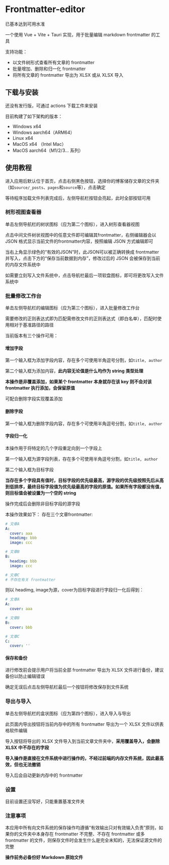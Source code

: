 # Frontmatter-editor

已基本达到可用水准

一个使用 Vue + Vite + Tauri 实现，用于批量编辑 markdown frontmatter 的工具

支持功能：

- 以文件树形式查看所有文章的 frontmatter
- 批量增加、删除和归一化 frontmatter
- 将所有文章的 frontmatter 导出为 XLSX 或从 XLSX 导入

## 下载与安装

还没有发行版，可通过 actions 下载工件来安装

目前构建了如下架构的版本：

- Windows x64
- Windows aarch64（ARM64）
- Linux x64
- MacOS x64 （Intel Mac）
- MacOS aarch64（M1/2/3... 系列）

## 使用教程

进入应用后默认位于首页，点击右侧黑色按钮，选择你的博客储存文章的文件夹（如`source/_posts`、`pages`和`source`等），点击确定

等待程序加载文件列表完成后，左侧导航栏按钮会亮起，此时全部按钮可用

### 树形视图查看器

单击左侧导航栏的树状图标（应为第二个图标），进入树形查看器视图

点击中间文件树状视图中的任意文件即可编辑其frontmatter，右侧编辑器会以 JSON 格式显示当前文件的frontmatter内容，按照编辑 JSON 方式编辑即可

当右上角显示绿色的“有效的JSON”时，此JSON可以被正确转换成 frontmatter 并写入，点击下方的“保存当前数据到内存”，修改过后的 JSON 会被保存到当前的内存文件系统中

如需要立刻写入文件系统中，点击导航栏最后一项软盘图标，即可将更改写入文件系统中

### 批量修改工作台

单击左侧导航栏的编辑图标（应为第三个图标），进入批量修改工作台

需要修改的正则表达式即为匹配需修改文件的正则表达式（即白名单），匹配时使用相对于基准路径的路径

当前版本有三个操作可用：

#### 增加字段

第一个输入框为添加字段内容，存在多个可使用半角逗号分割，如`title, author`

第二个输入框为添加内容，**此内容无论值是什么均作为 string 类型处理**

**本操作是非覆盖添加，如果某个 frontmatter 本身就存在该 key 则不会对该 frontmatter 执行添加，会保留原值**

可配合删除字段实现覆盖添加

#### 删除字段

第一个输入框为删除字段内容，存在多个可使用半角逗号分割，如`title, author`

#### 字段归一化

本操作用于将特定的几个字段重定向到一个字段上

第一个输入框为源字段列表，存在多个可使用半角逗号分割，如`title, author`

第二个输入框为目标字段

**当存在多个字段具有值时，目标字段的优先级最高，源字段的优先级按照先后从高到低排序，最终目标字段值为优先级最高的字段的原值。如果所有字段都没有值，则目标值会被设置为一个空的 string**

操作完成后会删除非目标字段的源字段

本操作效果如下：
存在三个文章frontmatter:

```yaml
# 文章A
A:
  cover: aaa
  headimg: bbb
  image: ccc

# 文章B
B:
  headimg: bbb
  image: ccc

# 文章C
# 不存在有关 frontmatter
```

则以 headimg, image为源，cover为目标字段进行字段归一化后得到：

```yaml
# 文章A
A:
  cover: aaa

# 文章B
B:
  cover: bbb

# 文章C
C:
  cover: ''
```

#### 保存和备份

进行修改前会提示用户将当前全部 frontmatter 导出为 XLSX 文件进行备份，建议备份以防止编辑错误

确定无误后点击左侧导航栏最后一个按钮将修改保存到文件系统

### 导出与导入

单击左侧导航栏的盒状图标（应为第四个图标），进入导入与导出

此页面内导出按钮将当前内存中的所有 frontmatter 导出为一个 XLSX 文件以供表格软件编辑

导入按钮将导出的 XLSX 文件导入到当前文章文件夹中，**采用覆盖导入，会删除 XLSX 中不存在的字段**

**导入操作是直接在文件系统中进行操作的，不经过前端的内存文件系统，因此最高效，但也无法撤销**

导入后会自动更新内存中的 frontmatter

### 设置

目前设置还没写好，只能重置基准文件夹

### 注意事项

本应用中所有向文件系统的保存操作均遵循“有效输出只对有效输入负责”原则，如果你的文件夹中本身存在 frontmatter 不完整、不存在 frontmatter 或多 frontmatter 的文件，则保存文件时会发生什么是完全未知的，无法保证源文件的完整

**操作前务必备份好 Markdown 原始文件**
